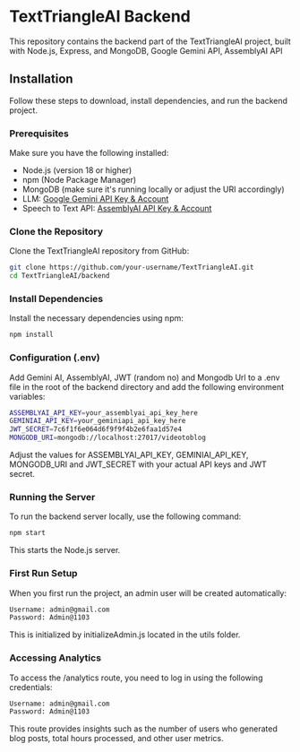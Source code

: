 # TextTriangleAI Backend

This repository contains the backend part of the TextTriangleAI project, built with Node.js, Express, and MongoDB, Google Gemini API, AssemblyAI API

## Installation

Follow these steps to download, install dependencies, and run the backend project.

### Prerequisites

Make sure you have the following installed:

- Node.js (version 18 or higher)
- npm (Node Package Manager)
- MongoDB (make sure it's running locally or adjust the URI accordingly)
- LLM: [Google Gemini API Key & Account](https://ai.google.dev)
- Speech to Text API: [AssemblyAI API Key & Account](https://www.assemblyai.com)

### Clone the Repository

Clone the TextTriangleAI repository from GitHub:

```bash
git clone https://github.com/your-username/TextTriangleAI.git
cd TextTriangleAI/backend
```

### Install Dependencies

Install the necessary dependencies using npm:

```bash
npm install
```

### Configuration (.env)

Add Gemini AI, AssemblyAI, JWT (random no) and Mongodb Url to a .env file in the root of the backend directory and add the following environment variables:

```bash
ASSEMBLYAI_API_KEY=your_assemblyai_api_key_here
GEMINIAI_API_KEY=your_geminiapi_api_key_here
JWT_SECRET=7c6f1f6e064d6f9f9f4b2e6faa1d57e4
MONGODB_URI=mongodb://localhost:27017/videotoblog
```

Adjust the values for ASSEMBLYAI_API_KEY, GEMINIAI_API_KEY, MONGODB_URI and JWT_SECRET with your actual API keys and JWT secret.

### Running the Server

To run the backend server locally, use the following command:

```bash
npm start
```

This starts the Node.js server.

### First Run Setup

When you first run the project, an admin user will be created automatically:

```bash
Username: admin@gmail.com
Password: Admin@1103
```

This is initialized by initializeAdmin.js located in the utils folder.

### Accessing Analytics

To access the /analytics route, you need to log in using the following credentials:

```bash
Username: admin@gmail.com
Password: Admin@1103
```

This route provides insights such as the number of users who generated blog posts, total hours processed, and other user metrics.
